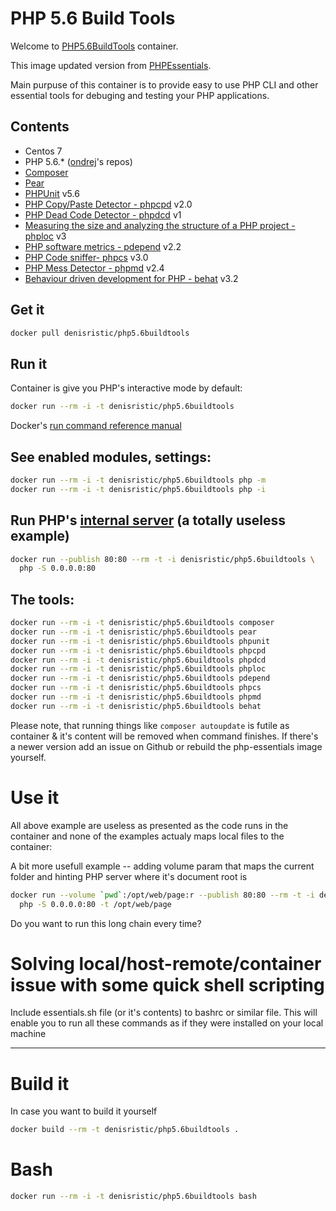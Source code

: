 # PHP 5.6 Build Tools

Welcome to [PHP5.6BuildTools](https://index.docker.io/u/denisristic/php5.6buildtools/) container.

This image updated version from [PHPEssentials](https://index.docker.io/u/darh/php-essentials/).

Main purpuse of this container is to provide easy to use PHP CLI and other essential tools for debuging and testing your PHP applications.


## Contents
 * Centos 7
 * PHP 5.6.* ([ondrej](https://launchpad.net/~ondrej/+archive/php5)'s repos)
 * [Composer](https://getcomposer.org/)
 * [Pear](http://pear.php.net/)
 * [PHPUnit](http://phpunit.de/) v5.6
 * [PHP Copy/Paste Detector - phpcpd](https://github.com/sebastianbergmann/phpcpd) v2.0
 * [PHP Dead Code Detector - phpdcd](https://github.com/sebastianbergmann/phpdcd) v1
 * [Measuring the size and analyzing the structure of a PHP project - phploc](https://github.com/sebastianbergmann/phploc) v3
 * [PHP software metrics - pdepend](http://pdepend.org/) v2.2
 * [PHP Code sniffer- phpcs](http://pear.php.net/package/PHP_CodeSniffer) v3.0
 * [PHP Mess Detector - phpmd](http://phpmd.org/) v2.4
 * [Behaviour driven development for PHP - behat](http://behat.org/) v3.2


## Get it
```sh
docker pull denisristic/php5.6buildtools
```

## Run it
Container is give you PHP's interactive mode by default:
```sh
docker run --rm -i -t denisristic/php5.6buildtools
```
Docker's [run command reference manual](http://docs.docker.io/en/latest/reference/run/)

## See enabled modules, settings:
```sh
docker run --rm -i -t denisristic/php5.6buildtools php -m
docker run --rm -i -t denisristic/php5.6buildtools php -i
```

## Run PHP's [internal server](http://www.php.net/manual/en/features.commandline.webserver.php) (a totally useless example)
```sh
docker run --publish 80:80 --rm -t -i denisristic/php5.6buildtools \
  php -S 0.0.0.0:80
```


## The tools:
```sh
docker run --rm -i -t denisristic/php5.6buildtools composer
docker run --rm -i -t denisristic/php5.6buildtools pear
docker run --rm -i -t denisristic/php5.6buildtools phpunit
docker run --rm -i -t denisristic/php5.6buildtools phpcpd
docker run --rm -i -t denisristic/php5.6buildtools phpdcd
docker run --rm -i -t denisristic/php5.6buildtools phploc
docker run --rm -i -t denisristic/php5.6buildtools pdepend
docker run --rm -i -t denisristic/php5.6buildtools phpcs
docker run --rm -i -t denisristic/php5.6buildtools phpmd
docker run --rm -i -t denisristic/php5.6buildtools behat
```
Please note, that running things like `composer autoupdate` is futile as
container & it's content will be removed when command finishes.
If there's a newer version add an issue on Github or rebuild the
php-essentials image yourself.


# Use it
All above example are useless as presented as the code runs in the container
and none of the examples actualy maps local files to the container:

A bit more usefull example -- adding volume param that maps the
current folder and hinting PHP server where it's document root is
```sh
docker run --volume `pwd`:/opt/web/page:r --publish 80:80 --rm -t -i denisristic/php5.6buildtools \
  php -S 0.0.0.0:80 -t /opt/web/page
```

Do you want to run this long chain every time?

# Solving local/host-remote/container issue with some quick shell scripting
Include essentials.sh file (or it's contents) to bashrc or similar file. This
will enable you to run all these commands as if they were installed on
your local machine

----

# Build it
In case you want to build it yourself
```sh
docker build --rm -t denisristic/php5.6buildtools .
```

# Bash
```sh
docker run --rm -i -t denisristic/php5.6buildtools bash
```